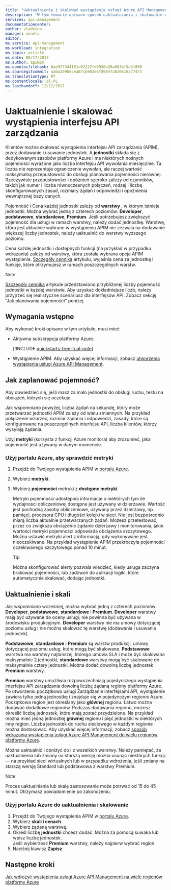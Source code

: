 ```yaml
---
title: "Uaktualnienie i skalować wystąpienia usługi Azure API Management | Dokumentacja firmy Microsoft"
description: "W tym temacie opisano sposób uaktualniania i skalowanie wystąpienia usługi Azure API Management."
services: api-management
documentationcenter: 
author: vladvino
manager: anneta
editor: 
ms.service: api-management
ms.workload: integration
ms.topic: article
ms.date: 08/17/2017
ms.author: apimpm
ms.openlocfilehash: 6ae977344101c02222fd9930e26a083bf5e3f800
ms.sourcegitcommit: aaba209b9cea87cb983e6f498e7a820616a77471
ms.translationtype: MT
ms.contentlocale: pl-PL
ms.lasthandoff: 12/12/2017
---
```

# <a name="upgrade-and-scale-an-api-management-instance"></a>Uaktualnienie i skalować wystąpienia interfejsu API zarządzania 

Klientów można skalować wystąpienia interfejsu API zarządzania (APIM), przez dodawanie i usuwanie jednostek. A **jednostki** składa się z dedykowanym zasobów platformy Azure i ma niektórych nośnych pojemności wyrażone jako liczba interfejsu API wywołania miesięcznie. Ta liczba nie reprezentuje ograniczenie wywołań, ale raczej wartość maksymalną przepustowość do obsługi planowania pojemności nierównej. Rzeczywiste przepustowości i opóźnień szeroko zależy od czynników, takich jak numer i liczba równoczesnych połączeń, rodzaj i liczbę skonfigurowanych zasad, rozmiary żądań i odpowiedzi i opóźnienia wewnętrznej bazy danych.

Pojemność i Cena każdej jednostki zależy od **warstwy** , w którym istnieje jednostki. Można wybrać jedną z czterech poziomów: **Developer**, **podstawowe**, **standardowe**, **Premium**. Jeśli potrzebujesz zwiększyć pojemność dla usługi w ramach warstwy, należy dodać jednostkę. Warstwę, która jest aktualnie wybrane w wystąpieniu APIM nie zezwala na dodawanie większej liczby jednostek, należy uaktualnić do warstwy wyższego poziomu. 

Cena każdej jednostki i dostępnych funkcji (na przykład w przypadku wdrażania) zależy od warstwy, która została wybrana opcja APIM wystąpienia. [Szczegóły cennika](https://azure.microsoft.com/pricing/details/api-management/?ref=microsoft.com&utm_source=microsoft.com&utm_medium=docs&utm_campaign=visualstudio) artykułu, wyjaśnia cena za jednostkę i funkcje, które otrzymujesz w ramach poszczególnych warstw. 

>[!NOTE]
>[Szczegóły cennika](https://azure.microsoft.com/pricing/details/api-management/?ref=microsoft.com&utm_source=microsoft.com&utm_medium=docs&utm_campaign=visualstudio) artykule przedstawiono przybliżonej liczby pojemność jednostki w każdej warstwie. Aby uzyskać dokładniejsze liczb, należy przyjrzeć się realistyczne scenariusz dla interfejsów API. Zobacz sekcję "Jak planowania pojemności" poniżej.

## <a name="prerequisites"></a>Wymagania wstępne

Aby wykonać kroki opisane w tym artykule, musi mieć:

+ Aktywna subskrypcja platformy Azure.

    [!INCLUDE [quickstarts-free-trial-note](../../includes/quickstarts-free-trial-note.md)]

+ Wystąpienie APIM. Aby uzyskać więcej informacji, zobacz [utworzenia wystąpienia usługi Azure API Management](get-started-create-service-instance.md).

## <a name="how-to-plan-for-capacity"></a>Jak zaplanować pojemność?

Aby dowiedzieć się, jeśli masz za mało jednostki do obsługi ruchu, testu na obciążeń, których się oczekuje. 

Jak wspomniano powyżej, liczba żądań na sekundę, który może przetwarzać jednostki APIM zależy od wielu zmiennych. Na przykład połączenie wzorzec, rozmiar żądania i odpowiedzi, zasady, które są konfigurowane na poszczególnych interfejsu API, liczba klientów, którzy wysyłają żądania.

Użyj **metryki** (korzysta z funkcji Azure monitora) aby zrozumieć, jaka pojemność jest używany w danym momencie.

### <a name="use-the-azure-portal-to-examine-metrics"></a>Użyj portalu Azure, aby sprawdzić metryki 

1. Przejdź do Twojego wystąpienia APIM w [portalu Azure](https://portal.azure.com/).
2. Wybierz **metryki**.
3. Wybierz **pojemności** metryki z **dostępne metryki**. 

    Metryki pojemności udostępnia informacje o niektórych tym ile wydajności obliczeniowej dostępne jest używany w dzierżawie. Wartość jest pochodną zasoby obliczeniowe, używany przez dzierżawy, np. pamięci, procesora CPU i długości kolejki w sieci. Nie jest bezpośrednio miarą liczba aktualnie przetwarzanych żądań. Możesz przetestować, przez co zwiększa obciążenie żądanie dzierżawy i monitorowania, jakie wartości metryki pojemności odpowiada obciążenia szczytowego. Można ustawić metryki alert z informacją, gdy wykonywane jest nieoczekiwane. Na przykład wystąpienie APIM przekroczyła pojemności oczekiwanego szczytowego ponad 10 minut.

    >[!TIP]
    > Można skonfigurować alerty pozwala wiedzieć, kiedy usługa zaczyna brakować pojemności, lub zadzwoń do aplikacji logiki, które automatycznie skalować, dodając jednostki.

## <a name="upgrade-and-scale"></a>Uaktualnienie i skali 

Jak wspomniano wcześniej, można wybrać jedną z czterech poziomów: **Developer**, **podstawowe**, **standardowe** i **Premium**. **Developer** warstwy mają być używane do oceny usługi; nie powinna być używana w środowisku produkcyjnym. **Developer** warstwy nie ma umowy dotyczącej poziomu usług i nie można skalować tę warstwę (dodawania i usuwania jednostek). 

**Podstawowe**, **standardowe** i **Premium** są warstw produkcji, umowy dotyczącej poziomu usług, które mogą być skalowane. **Podstawowe** warstwa ma warstwy najtańszej, którego umowa SLA i może być skalowana maksymalnie 2 jednostki, **standardowe** warstwy mogą być skalowane do maksymalnie cztery jednostki. Można dodać dowolną liczbę jednostek **Premium** warstwy.

**Premium** warstwy umożliwia rozpowszechniają pojedynczego wystąpienia interfejsu API zarządzania dowolną liczbę żądaną regiony platformy Azure. Po utworzeniu początkowo usługi Zarządzanie interfejsami API, wystąpienie zawiera tylko jedną jednostkę i znajduje się w pojedynczym regionie Azure. Początkowa region jest określany jako **głównej** regionu. Łatwo można dodawać dodatkowe regionów. Podczas dodawania regionu, możesz określić liczbę jednostek, które mają zostać przydzielone. Na przykład można mieć jedną jednostkę **głównej** regionu i pięć jednostki w niektórych inny region. Liczba jednostek do ruchu sieciowego w każdym regionie można dostosować. Aby uzyskać więcej informacji, zobacz [sposób wdrażania wystąpienia usługi Azure API Management do wielu regionów platformy Azure](api-management-howto-deploy-multi-region.md).

Można uaktualnić i obniżyć do i z wszelkich warstwy. Należy pamiętać, że uaktualnienia lub zmiany na starszą wersję można usunąć niektórych funkcji — na przykład sieci wirtualnych lub w przypadku wdrożenia, jeśli zmiany na starszą wersję Standard lub podstawowa z warstwy Premium.

>[!NOTE]
>Proces uaktualniania lub skalę zastosowanie może potrwać od 15 do 45 minut. Otrzymasz powiadomienie po zakończeniu.

### <a name="use-the-azure-portal-to-upgrade-and-scale"></a>Użyj portalu Azure do uaktualnienia i skalowanie

1. Przejdź do Twojego wystąpienia APIM w [portalu Azure](https://portal.azure.com/).
2. Wybierz **skali i cenach**.
3. Wybierz żądaną warstwę.
4. Określ liczbę **jednostki** chcesz dodać. Można za pomocą suwaka lub wpisz liczbę jednostek.<br/>
    Jeśli wybierzesz **Premium** warstwy, należy najpierw wybrać region.
5. Naciśnij klawisz **Zapisz**

## <a name="next-steps"></a>Następne kroki

[Jak wdrożyć wystąpienia usługi Azure API Management na wiele regionów platformy Azure](api-management-howto-deploy-multi-region.md)

